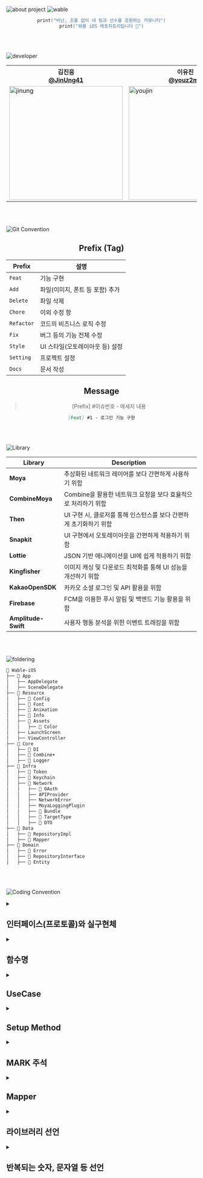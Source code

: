 ![about project](https://github.com/user-attachments/assets/e10fc3b0-1048-4025-ac29-70bd344365d8)
![wable](https://github.com/user-attachments/assets/b02e03eb-6f64-4a44-88e2-88badb3d3b10)

<div align="center">
	
```swift
print("비난, 조롱 없이 내 팀과 선수를 응원하는 커뮤니티")
print("와블 iOS 레포지토리입니다 🚀")
```

</div>

<br><br>

![developer](https://github.com/user-attachments/assets/bdbb4bfb-b958-488d-8673-f7280967a23a)

<div align="center">

<table>
  <tr>
    <th>김진웅</br><a href="https://github.com/JinUng41">@JinUng41</a></th>
    <th>이유진</br><a href="https://github.com/youz2me">@youz2me</a></th>
  </tr>
  <tr>
    <td><img width="300" alt="jinung" src="https://github.com/user-attachments/assets/751d0c6b-3885-407e-a9c8-7e97eb93aae7" /></td>
    <td><img width="300" alt="youjin" src="https://github.com/user-attachments/assets/5e9a2c2d-1687-40e5-8b8f-2132338c72b2" /></td>
  </tr>
</table>

</div>

<br><br>

![Git Convention](https://github.com/user-attachments/assets/94c5bb1c-0da8-4f7d-a753-3b245aa58919)

<div align="center">

## Prefix (Tag)

<div align="center">

<table>
  <thead>
    <tr>
      <th>Prefix</th>
      <th>설명</th>
    </tr>
  </thead>
  <tbody>
    <tr>
      <td><code>Feat</code></td>
      <td>기능 구현</td>
    </tr>
    <tr>
      <td><code>Add</code></td>
      <td>파일(이미지, 폰트 등 포함) 추가</td>
    </tr>
    <tr>
      <td><code>Delete</code></td>
      <td>파일 삭제</td>
    </tr>
    <tr>
      <td><code>Chore</code></td>
      <td>이외 수정 항</td>
    </tr>
    <tr>
      <td><code>Refactor</code></td>
      <td>코드의 비즈니스 로직 수정</td>
    </tr>
    <tr>
      <td><code>Fix</code></td>
      <td>버그 등의 기능 전체 수정</td>
    </tr>
    <tr>
      <td><code>Style</code></td>
      <td>UI 스타일(오토레이아웃 등) 설정</td>
    </tr>
    <tr>
      <td><code>Setting</code></td>
      <td>프로젝트 설정</td>
    </tr>
    <tr>
      <td><code>Docs</code></td>
      <td>문서 작성</td>
    </tr>
  </tbody>
</table>

</div>

## Message

> [Prefix] #이슈번호 - 메세지 내용  
> 

```markdown
[Feat] #1 - 로그인 기능 구현
```

</div>

<br><br>

![Library](https://github.com/user-attachments/assets/4d893132-2198-454a-b776-345bcc2fc28f)


<div align="center">

<table>
  <thead>
    <tr>
      <th>Library</th>
      <th>Description</th>
    </tr>
  </thead>
  <tbody>
    <tr>
      <td><strong>Moya</strong></td>
      <td>추상화된 네트워크 레이어를 보다 간편하게 사용하기 위함</td>
    </tr>
    <tr>
      <td><strong>CombineMoya</strong></td>
      <td>Combine을 활용한 네트워크 요청을 보다 효율적으로 처리하기 위함</td>
    </tr>
    <tr>
      <td><strong>Then</strong></td>
      <td>UI 구현 시, 클로저를 통해 인스턴스를 보다 간편하게 초기화하기 위함</td>
    </tr>
    <tr>
      <td><strong>Snapkit</strong></td>
      <td>UI 구현에서 오토레이아웃을 간편하게 적용하기 위함</td>
    </tr>
    <tr>
      <td><strong>Lottie</strong></td>
      <td>JSON 기반 애니메이션을 UI에 쉽게 적용하기 위함</td>
    </tr>
    <tr>
      <td><strong>Kingfisher</strong></td>
      <td>이미지 캐싱 및 다운로드 최적화를 통해 UI 성능을 개선하기 위함</td>
    </tr>
    <tr>
      <td><strong>KakaoOpenSDK</strong></td>
      <td>카카오 소셜 로그인 및 API 활용을 위함</td>
    </tr>
    <tr>
      <td><strong>Firebase</strong></td>
      <td>FCM을 이용한 푸시 알림 및 백엔드 기능 활용을 위함</td>
    </tr>
    <tr>
      <td><strong>Amplitude-Swift</strong></td>
      <td>사용자 행동 분석을 위한 이벤트 트래킹을 위함</td>
    </tr>
  </tbody>
</table>

</div>

<br><br>

![foldering](https://github.com/user-attachments/assets/2d54d323-a632-4b31-a341-85efeb0c5eb9)

```markdown
📁 Wable-iOS
├── 📁 App
│   ├── AppDelegate
│   ├── SceneDelegate
├── 📁 Resource
│   ├── 📁 Config
│   ├── 📁 Font
│   ├── 📁 Animation
│   ├── 📁 Info
│   ├── 📁 Assets
│   │   ├── 📁 Color
│   ├── LaunchScreen
│   ├── ViewController
├── 📁 Core
│   ├── 📁 DI
│   ├── 📁 Combine+
│   ├── 📁 Logger
├── 📁 Infra
│   ├── 📁 Token
│   ├── 📁 Keychain
│   ├── 📁 Network
│   │   ├── 📁 OAuth
│   │   ├── APIProvider
│   │   ├── NetworkError
│   │   ├── MoyaLoggingPlugin
│   │   ├── 📁 Bundle
│   │   ├── 📁 TargetType
│   │   ├── 📁 DTO
├── 📁 Data
│   ├── 📁 RepositoryImpl
│   ├── 📁 Mapper
├── 📁 Domain
│   ├── 📁 Error
│   ├── 📁 RepositoryInterface
│   ├── 📁 Entity
```

<br><br>

![Coding Convention](https://github.com/user-attachments/assets/14b15313-a25a-4ef9-a76a-0851eb9e55ea)

<details>
<summary><h2> 인터페이스(프로토콜)와 실구현체 </h2></summary>
- 프로토콜의 네이밍: 구현하고자 하는 객체 이름
- 실 구현체의 네이밍: 프로토콜 네이밍 + `Impl`

```swift
protocol UserRepository {}
final class UserRepositoryImpl {} 
```
</details>

<details>
<summary><h2> 함수명 </h2></summary>
  
- 조회: `fetch`
- 수정: `update`
- 삭제: `delete`
- 생성: `create`
- 초기 상태 설정: `configure`
- 액션 메서드: `~DidTap`

</details>

<details>
<summary><h2> UseCase  </h2></summary>
  
- 단일 메서드일 경우, 메서드 명은 `execute`로 한다.
  
</details>

<details>
<summary><h2> Setup Method </h2></summary>

```swift
func setupNavigationBar()
func setupView()
func setupConstraints()
func setupAction()
func setupDelegate()
func setupDataSource()
func setupBinding()
```

</details>

<details>
<summary><h2> MARK 주석 </h2></summary>
- **위, 아래로 한 줄 씩 공백**을 두고 작성합니다.

```swift
// MARK: - Property
// MARK: - Initializer
// MARK: - Life Cycle
// MARK: - Setup Method
// MARK: - UICollectionViewDelegate (ex)
// MARK: - Private Method
```

</details>

<details>
<summary><h2> Mapper </h2></summary>

> DTO → Entity
> 
- `enum`의 `static` method로 구현
- 메서드 네이밍: `map(with dto:)`

</details>

<details>
<summary><h2> 라이브러리 선언 </h2></summary>
  
- 퍼스트 파티와 서드 파티를 분리
- 순서는 무조건 알파벳순

```swift
import Combine
import Foundation

import CombineMoya
import Moya
```
</details>

<details>
<summary><h2> 반복되는 숫자, 문자열 등 선언 </h2></summary>
  
- 객체에서 반복되는 숫자, 문자열 등에 대해서 중첩 타입으로 Constant를 정의하고 타입 프로퍼티로 선언한다.

```swift
final class CustomView: UIView {}

// MARK: - Constant

private extension CustomView {
	enum Constant {
		static let padding: CGFloat = 16
	}
}
```

</details>
